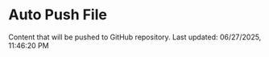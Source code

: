 # Auto Push File

Content that will be pushed to GitHub repository.
Last updated: 06/27/2025, 11:46:20 PM